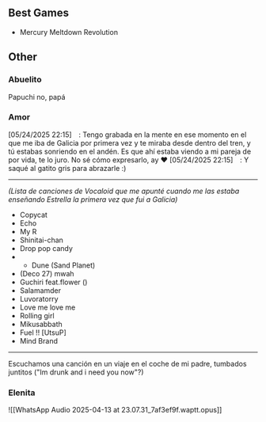 ## Best Games

- Mercury Meltdown Revolution

## Other

### Abuelito
Papuchi no, papá

### Amor

[05/24/2025 22:15] ⠀: Tengo grabada en la mente en ese momento en el que me iba de Galicia por primera vez y te miraba desde dentro del tren, y tú estabas sonriendo en el andén. Es que ahí estaba viendo a mi pareja de por vida, te lo juro. No sé cómo expresarlo, ay ❤
[05/24/2025 22:15] ⠀: Y saqué al gatito gris para abrazarle :)

___
*(Lista de canciones de Vocaloid que me apunté cuando me las estaba enseñando Estrella la primera vez que fui a Galicia)*

- Copycat
- Echo
- My R
- Shinitai-chan
- Drop pop candy
- - Dune (Sand Planet)
- (Deco 27) mwah
- Guchiri feat.flower ()
- Salamamder
- Luvoratorry
- Love me love me
- Rolling girl
- Mikusabbath
- Fuel !!
\[UtsuP\]
- Mind Brand

___
Escuchamos una canción en un viaje en el coche de mi padre, tumbados juntitos ("Im drunk and i need you now"?)

### Elenita

![[WhatsApp Audio 2025-04-13 at 23.07.31_7af3ef9f.waptt.opus]]